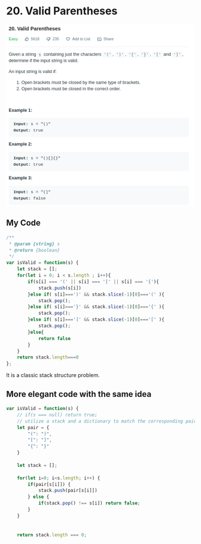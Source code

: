 # 20. Valid Parentheses

![](.gitbook/assets/image%20%2839%29.png)

## My Code

```javascript
/**
 * @param {string} s
 * @return {boolean}
 */
var isValid = function(s) {
    let stack = [];
    for(let i = 0; i < s.length ; i++){
        if(s[i] === '(' || s[i] === '[' || s[i] === '{'){
            stack.push(s[i])
        }else if( s[i]===')' && stack.slice(-1)[0]==='(' ){
            stack.pop();
        }else if( s[i]==='}' && stack.slice(-1)[0]==='{' ){
            stack.pop();
        }else if( s[i]===']' && stack.slice(-1)[0]==='[' ){
            stack.pop();
        }else{
            return false
        }
    }
    return stack.length===0
};
```

It is a classic stack structure problem.

## More elegant code with the same idea

```javascript
var isValid = function(s) {
    // if(s === null) return true; 
    // utilize a stack and a dictionary to match the corresponding pair 
    let pair = {
        "(": ")",
        "[": "]",
        "{": "}"
    }
    
    let stack = [];
    
    for(let i=0; i<s.length; i++) {
        if(pair[s[i]]) {
            stack.push(pair[s[i]])
        } else {
            if(stack.pop() !== s[i]) return false; 
        }
    }
    
    
    return stack.length === 0; 
    
```

